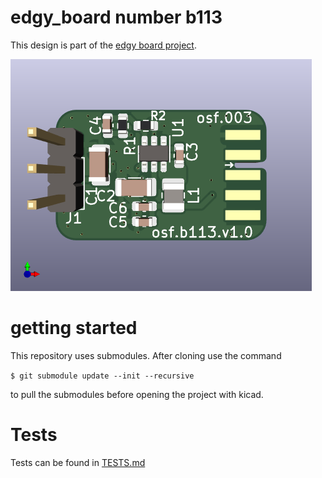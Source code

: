 # edgy_board number b113
This design is part of the [edgy board project](https://github.com/skunkforce/edgy_boards).  

![](/board/board.png)

# getting started
This repository uses submodules. After cloning use the command 

```$ git submodule update --init --recursive```

to pull the submodules before opening the project with kicad. 

# Tests
Tests can be found in [TESTS.md](TESTS.md)

